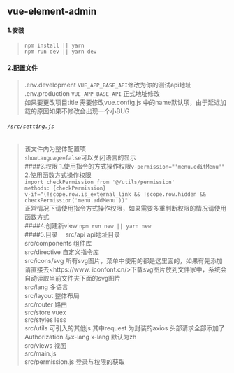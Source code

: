 ## vue-element-admin
#### 1.安装
>`npm install || yarn`   
`npm run dev || yarn dev`
#### 2.配置文件
>.env.development `VUE_APP_BASE_API`修改为你的测试api地址  
.env.production  `VUE_APP_BASE_API` 正式地址修改  
如果要更改项目title 需要修改vue.config.js 中的name默认项，由于延迟加载的原因如果不修改会出现一个小BUG
###### `/src/setting.js`  
>该文件内为整体配置项  
`showLanguage=false`可以关闭语言的显示  
####3.权限
>1.使用指令的方式操作权限`v-permission="'menu.editMenu'"`  
2.使用函数方式操作权限  
`import checkPermission from '@/utils/permission'`  
`methods: {checkPermission}`  
`v-if="(!scope.row.is_external_link && !scope.row.hidden && checkPermission('menu.addMenu'))"`  
正常情况下请使用指令方式操作权限，如果需要多重判断权限的情况请使用函数方式  
####4.创建新view
>`npm run new || yarn new`  
####5.目录　
>src/api api地址目录  
src/components 组件库  
src/directive 自定义指令库  
src/icons/svg 所有svg图片，菜单中使用的都是这里面的，如果有先添加请直接去<https://www. iconfont.cn/>下载svg图片放到文件家中，系统会自动读取当前文件夹下面的svg图片  
src/lang 多语言  
src/layout 整体布局  
src/router 路由  
src/store vuex   
src/styles less  
src/utils 可引入的其他js 其中request 为封装的axios 头部请求全部添加了Authorization 与x-lang  x-lang 默认为zh  
src/views 视图  
src/main.js  
src/permission.js 登录与权限的获取  

